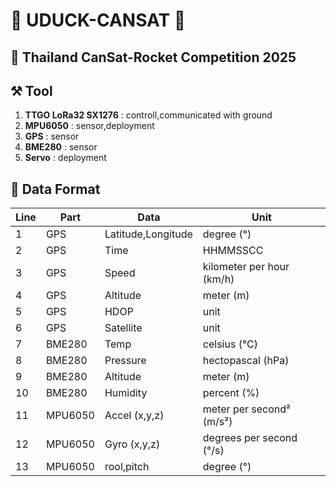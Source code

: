 # **🦆 UDUCK-CANSAT 🦆**
## **🚀 Thailand CanSat-Rocket Competition 2025**
## **⚒️ Tool**
1. **TTGO LoRa32 SX1276** : controll,communicated with ground
2. **MPU6050** : sensor,deployment
3. **GPS** : sensor
4. **BME280** : sensor
5. **Servo** : deployment
## **📃 Data Format**
|**Line**| **Part** | **Data** | **Unit** |
|---|---|---|---|
| 1|GPS| Latitude,Longitude | degree (°) |
| 2|GPS| Time | HHMMSSCC |
| 3|GPS| Speed | kilometer per hour (km/h) |
| 4|GPS| Altitude | meter (m) |
| 5|GPS| HDOP | unit |
| 6|GPS| Satellite | unit |
| 7|BME280| Temp | celsius (°C) |
| 8|BME280| Pressure | hectopascal (hPa) |
| 9|BME280| Altitude | meter (m) |
| 10|BME280| Humidity | percent (%) |
| 11|MPU6050| Accel (x,y,z) | meter per second² (m/s²) |
| 12|MPU6050| Gyro (x,y,z) | degrees per second (°/s) |
| 13|MPU6050| rool,pitch | degree (°) |
